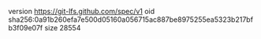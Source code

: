 version https://git-lfs.github.com/spec/v1
oid sha256:0a91b260efa7e500d05160a056715ac887be8975255ea5323b217bfb3f09e07f
size 28554
